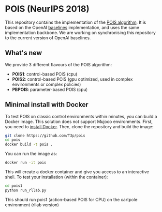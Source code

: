 
# POIS (NeurIPS 2018)

This repository contains the implementation of the [POIS algorithm](https://arxiv.org/abs/1809.06098).
It is based on the OpenAI [baselines](https://github.com/openai/baselines) implementation, and uses the same implementation backbone.
We are working on synchronising this repository to the current version of OpenAI baselines.

## What's new
We provide 3 different flavours of the POIS algorithm:
- **POIS1**: control-based POIS (cpu)
- **POIS2**: control-based POIS (gpu optimized, used in complex environments or complex policies)
- **PBPOIS**: parameter-based POIS (cpu)

## Minimal install with Docker
To test POIS on classic control environments within minutes, you can build a Docker image. This solution does not support Mujoco environments.
First, you need to [install Docker](https://docs.docker.com/get-started/#prepare-your-docker-environment). 
Then, clone the repository and build the image:

```bash
git clone https://github.com/T3p/pois
cd pois
docker build -t pois .
```

You can run the image as:


```bash
docker run -it pois
```

This will create a docker container and give you access to an interactive shell.
To test your installation (within the container):


```bash
cd pois1
python run_rllab.py
```

This should run pois1 (action-based POIS for CPU) on the cartpole environment (rllab version)
